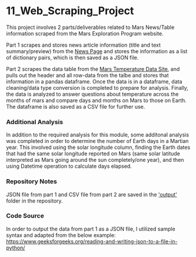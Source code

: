 # 11_Web_Scraping_Project

This project involves 2 parts/deliverables related to Mars News/Table information scraped from the Mars Exploration Program website. 

Part 1 scrapes and stores news article information (title and text summary/preview) from the [News Page](https://static.bc-edx.com/data/web/mars_news/index.html) and stores the information as a list of dictionary pairs, which is then saved as a JSON file. 

Part 2 scrapes the data table from the [Mars Temperature Data Site](https://static.bc-edx.com/data/web/mars_facts/temperature.html), and pulls out the header and all row-data from the talbe and stores that information in a pandas dataframe. Once the data is in a dataframe, data cleaning/data type conversion is completed to prepare for analysis. Finally, the data is analyzed to answer questions about temperature across the months of mars and compare days and months on Mars to those on Earth. The dataframe is also saved as a CSV file for further use. 

### Additional Analysis 

In addition to the required analysis for this module, some additonal analysis was completed in order to determine the number of Earth days in a Martian year. This involved using the solar longitude column, finding the Earth dates that had the same solar longitude reported on Mars (same solar latitude interpreted as Mars going around the sun completely/one year), and then using Datetime operation to calculate days elapsed. 

### Repository Notes

JSON file from part 1 and CSV file from part 2 are saved in the ['output'](https://github.com/knazario/11_Web_Scraping_Project/tree/main/output) folder in the repository.  


### Code Source

 In order to output the data from part 1 as a JSON file, I utilized sample syntax and adapted from the below example:
 <https://www.geeksforgeeks.org/reading-and-writing-json-to-a-file-in-python/>
 
